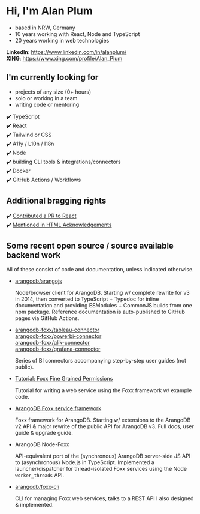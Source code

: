 # Hi, I'm Alan Plum

* based in NRW, Germany
* 10 years working with React, Node and TypeScript
* 20 years working in web technologies

**LinkedIn**: https://www.linkedin.com/in/alanplum/<br/>
**XING**: https://www.xing.com/profile/Alan_Plum

## I'm currently looking for

* projects of any size (0+ hours)
* solo or working in a team
* writing code or mentoring

✔️ TypeScript<br/>
✔️ React<br/>
✔️ Tailwind or CSS<br/>
✔️ A11y / L10n / I18n<br/>
✔️ Node<br/>
✔️ building CLI tools & integrations/connectors<br/>
✔️ Docker<br/>
✔️ GitHub Actions / Workflows<br/>

## Additional bragging rights

✔️ [Contributed a PR to React](https://github.com/facebook/react/pulls?q=is%3Apr+author%3Apluma)<br/>
✔️ [Mentioned in HTML Acknowledgements](https://html.spec.whatwg.org/multipage/acknowledgements.html#acknowledgments)

## Some recent open source / source available backend work

All of these consist of code and documentation, unless indicated otherwise.

* [arangodb/arangojs](https://github.com/arangodb/arangojs)

  Node/browser client for ArangoDB. Starting w/ complete rewrite for v3 in
  2014, then converted to TypeScript + Typedoc for inline documentation and
  providing ESModules + CommonJS builds from one npm package. Reference
  documentation is auto-published to GitHub pages via GitHub Actions.

* [arangodb-foxx/tableau-connector](https://github.com/arangodb-foxx/tableau-connector)<br/>
  [arangodb-foxx/powerbi-connector](https://github.com/arangodb-foxx/powerbi-connector)<br/>
  [arangodb-foxx/qlik-connector](https://github.com/arangodb-foxx/qlik-connector)<br/>
  [arangodb-foxx/grafana-connector](https://github.com/arangodb-foxx/grafana-connector)
  
  Series of BI connectors accompanying step-by-step user guides (not public).

* [Tutorial: Foxx Fine Grained Permissions](https://www.arangodb.com/foxx-fine-grained-permissions/)

  Tutorial for writing a web service using the Foxx framework w/ example code.

* [ArangoDB Foxx service framework](https://www.arangodb.com/docs/stable/foxx.html)

  Foxx framework for ArangoDB. Starting w/ extensions to the ArangoDB v2 API &
  major rewrite of the public API for ArangoDB v3. Full docs, user guide &
  upgrade guide.

* ArangoDB Node-Foxx

  API-equivalent port of the (synchronous) ArangoDB server-side JS API to
  (asynchronous) Node.js in TypeScript. Implemented a launcher/dispatcher for
  thread-isolated Foxx services using the Node `worker_threads` API.

* [arangodb/foxx-cli](https://github.com/arangodb/foxx-cli)

  CLI for managing Foxx web services, talks to a REST API I also designed &
  implemented.
